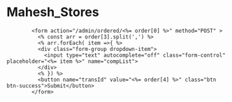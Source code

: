 # Mahesh_Stores

            <form action="/admin/ordered/<%= order[0] %>" method="POST" >
              <% const arr = order[3].split(',') %> 
              <% arr.forEach( item =>{ %> 
              <div class="form-group dropdown-item">
                <input type="text" autocomplete="off" class="form-control" placeholder="<%= item %>" name="compList">
              </div>
              <% }) %> 
              <button name="transId" value="<%= order[4] %>" class="btn btn-success">Submit</button>
            </form>